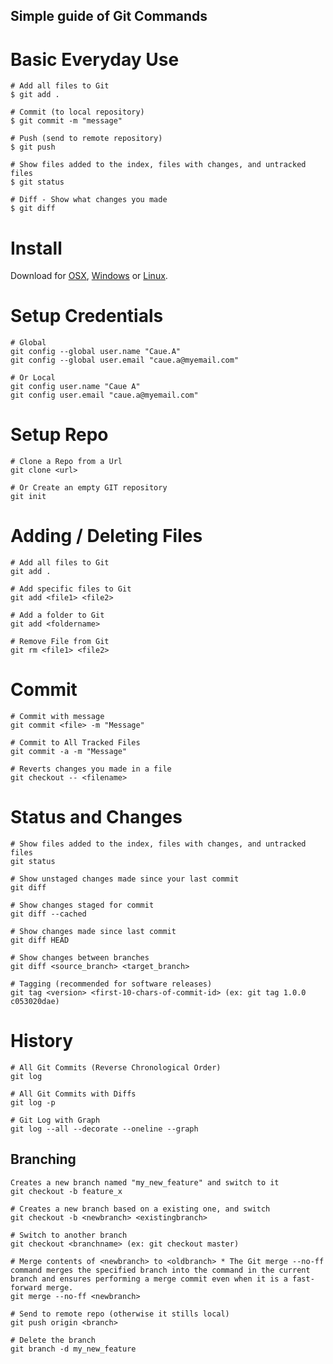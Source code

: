 ## Simple guide of Git Commands

# Basic Everyday Use

```
# Add all files to Git
$ git add .

# Commit (to local repository)
$ git commit -m "message"

# Push (send to remote repository)
$ git push

# Show files added to the index, files with changes, and untracked files
$ git status

# Diff - Show what changes you made
$ git diff
```

# Install

Download for [OSX](https://git-scm.com/download/mac), [Windows](https://gitforwindows.org/) or [Linux](https://git-scm.com/book/en/v2/Getting-Started-Installing-Git).

# Setup Credentials

```
# Global
git config --global user.name "Caue.A"
git config --global user.email "caue.a@myemail.com"

# Or Local 
git config user.name "Caue A"
git config user.email "caue.a@myemail.com"
```

# Setup Repo

```
# Clone a Repo from a Url
git clone <url>

# Or Create an empty GIT repository
git init
```

# Adding / Deleting Files

```
# Add all files to Git
git add .

# Add specific files to Git
git add <file1> <file2>

# Add a folder to Git
git add <foldername>

# Remove File from Git
git rm <file1> <file2>
```

# Commit

```
# Commit with message
git commit <file> -m "Message"

# Commit to All Tracked Files
git commit -a -m "Message"

# Reverts changes you made in a file
git checkout -- <filename>
```

# Status and Changes

```
# Show files added to the index, files with changes, and untracked files
git status

# Show unstaged changes made since your last commit
git diff

# Show changes staged for commit
git diff --cached

# Show changes made since last commit
git diff HEAD

# Show changes between branches
git diff <source_branch> <target_branch>

# Tagging (recommended for software releases)
git tag <version> <first-10-chars-of-commit-id> (ex: git tag 1.0.0 c053020dae)
```

# History
```
# All Git Commits (Reverse Chronological Order)
git log

# All Git Commits with Diffs
git log -p

# Git Log with Graph
git log --all --decorate --oneline --graph

```

## Branching

```
Creates a new branch named "my_new_feature" and switch to it
git checkout -b feature_x

# Creates a new branch based on a existing one, and switch
git checkout -b <newbranch> <existingbranch>

# Switch to another branch
git checkout <branchname> (ex: git checkout master)

# Merge contents of <newbranch> to <oldbranch> * The Git merge --no-ff command merges the specified branch into the command in the current branch and ensures performing a merge commit even when it is a fast-forward merge.
git merge --no-ff <newbranch>

# Send to remote repo (otherwise it stills local)
git push origin <branch>

# Delete the branch
git branch -d my_new_feature
```